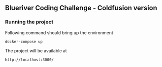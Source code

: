 ## Blueriver Coding Challenge - Coldfusion version

### Running the project

Following command should bring up the environment

```
docker-compose up
```

The project will be available at

```
http://localhost:3000/
```
